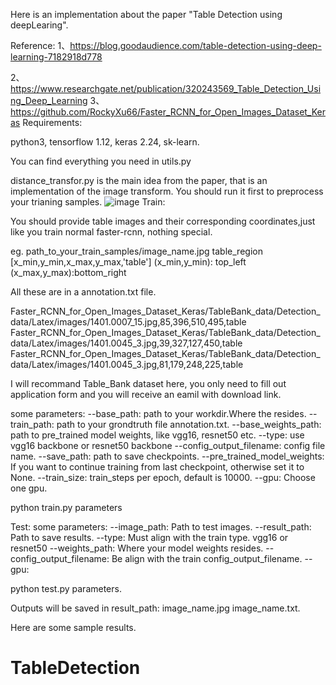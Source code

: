 
Here is an implementation about the paper "Table Detection using deepLearing".

Reference:
1、https://blog.goodaudience.com/table-detection-using-deep-learning-7182918d778

2、https://www.researchgate.net/publication/320243569_Table_Detection_Using_Deep_Learning
3、https://github.com/RockyXu66/Faster_RCNN_for_Open_Images_Dataset_Keras
Requirements:

python3, tensorflow 1.12, keras 2.24, sk-learn.


You can find everything you need in utils.py

distance_transfor.py is the main idea from the paper, that is an implementation of the 
image transform.
You should run it first to preprocess your trianing samples.
![image](http://github.com/luckydog5/TabelDetection/raw/master/new_result/1403.6535_129.jpg)
Train:

You should provide  table images  and their corresponding coordinates,just like you train normal faster-rcnn, nothing special.

eg.   path_to_your_train_samples/image_name.jpg       table_region [x_min,y_min,x_max,y_max,'table']  (x_min,y_min): top_left  (x_max,y_max):bottom_right

All these are in a annotation.txt file.

Faster_RCNN_for_Open_Images_Dataset_Keras/TableBank_data/Detection_data/Latex/images/1401.0007_15.jpg,85,396,510,495,table
Faster_RCNN_for_Open_Images_Dataset_Keras/TableBank_data/Detection_data/Latex/images/1401.0045_3.jpg,39,327,127,450,table
Faster_RCNN_for_Open_Images_Dataset_Keras/TableBank_data/Detection_data/Latex/images/1401.0045_3.jpg,81,179,248,225,table

I will recommand Table_Bank dataset here, you only need to fill out application form and you will receive an eamil with download link.

some parameters:
	--base_path: path to your workdir.Where the resides.
	--train_path: path to your grondtruth file annotation.txt.
	--base_weights_path: path to pre_trained model weights, like vgg16, resnet50 etc.
	--type:  use vgg16 backbone or resnet50 backbone
	--config_output_filename:  config file name.
	--save_path:  path to save checkpoints.
	--pre_trained_model_weights: If you want to continue training from last checkpoint, otherwise set it to None.
	--train_size:  train_steps per epoch, default is 10000.
	--gpu: Choose one gpu.

python train.py parameters

Test:
some parameters:
	--image_path: Path to test images.
	--result_path: Path to save results.
	--type:  Must align with the train type. vgg16 or resnet50
	--weights_path: Where your model weights resides.
	--config_output_filename: Be align with the train config_output_filename.
	--gpu: 

python test.py parameters.

Outputs will be saved in result_path: image_name.jpg  image_name.txt.

Here are some sample results.


# TableDetection
